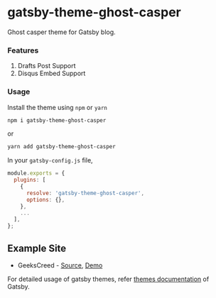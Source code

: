 # gatsby-theme-ghost-casper

Ghost casper theme for Gatsby blog.

### Features

1. Drafts Post Support
2. Disqus Embed Support

### Usage

Install the theme using `npm` or `yarn`

```bash
npm i gatsby-theme-ghost-casper
```

or

```bash
yarn add gatsby-theme-ghost-casper
```

In your `gatsby-config.js` file,

```js
module.exports = {
  plugins: [
    {
      resolve: 'gatsby-theme-ghost-casper',
      options: {},
    },
    ...
  ],
};
```

## Example Site

- GeeksCreed - [Source](https://github.com/geekscreed/geekscreed.com/), [Demo](https://geekscreed.com/)

For detailed usage of gatsby themes, refer [themes documentation](https://www.gatsbyjs.org/docs/themes/) of Gatsby.
